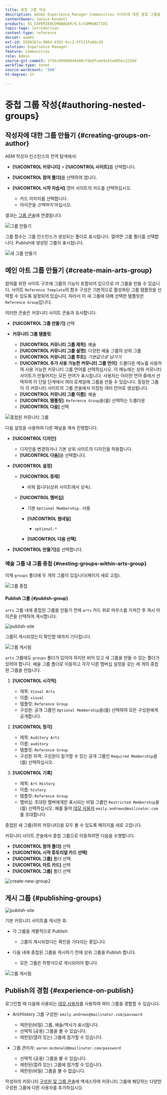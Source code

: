 ```yaml
---
title: 중첩 그룹 작성
description: Adobe Experience Manager Communities 사이트에 대한 중첩 그룹을 만드는 방법을 알아봅니다.
contentOwner: Janice Kendall
products: SG_EXPERIENCEMANAGER/6.5/COMMUNITIES
topic-tags: introduction
content-type: reference
docset: aem65
exl-id: 55803b7a-9064-4392-9cc2-9f113fa8dc29
solution: Experience Manager
feature: Communities
role: Admin
source-git-commit: 1f56c99980846400cfde8fa4e9a55e885bc2258d
workflow-type: tm+mt
source-wordcount: '599'
ht-degree: 1%

---
```


# 중첩 그룹 작성{#authoring-nested-groups}

## 작성자에 대한 그룹 만들기 {#creating-groups-on-author}

AEM 작성자 인스턴스의 전역 탐색에서:

* **[!UICONTROL 커뮤니티]** > **[!UICONTROL 사이트]**&#x200B;를 선택합니다.
* **[!UICONTROL 참여 폴더]**&#x200B;를 선택하여 엽니다.
* **[!UICONTROL 시작 자습서]** 영어 사이트의 카드를 선택하십시오.

   * 카드 이미지를 선택합니다.
   * 아이콘을 *선택하지* 마십시오.

결과는 [그룹 콘솔](/help/communities/groups.md)에 연결됩니다.

![그룹 만들기](assets/create-group.png)

그룹 함수는 그룹 인스턴스가 생성되는 폴더로 표시됩니다. 열려면 그룹 폴더를 선택합니다. Publish에 생성된 그룹이 표시됩니다.

![새 그룹 만들기](assets/create-new-group.png)

## 메인 아트 그룹 만들기 {#create-main-arts-group}

참여를 위한 사이트 구조에 그룹의 기능이 포함되어 있으므로 이 그룹을 만들 수 있습니다. 사이트 `Reference Template`의 함수 구성은 기본적으로 활성화된 그룹 템플릿을 선택할 수 있도록 설정되어 있습니다. 따라서 이 새 그룹에 대해 선택한 템플릿은 `Reference Group`입니다.

이러한 콘솔은 커뮤니티 사이트 콘솔과 유사합니다.

* **[!UICONTROL 그룹 만들기]** 선택

* **커뮤니티 그룹 템플릿**:

   * **[!UICONTROL 커뮤니티 그룹 제목]**: 예술
   * **[!UICONTROL 커뮤니티 그룹 설명]**: 다양한 예술 그룹의 상위 그룹
   * **[!UICONTROL 커뮤니티 그룹 루트]**: *기본값으로 남기기*
   * **[!UICONTROL 추가 사용 가능한 커뮤니티 그룹 언어]**: 드롭다운 메뉴를 사용하여 사용 가능한 커뮤니티 그룹 언어를 선택하십시오. 이 메뉴에는 상위 커뮤니티 사이트가 만들어지는 모든 언어가 표시됩니다. 사용자는 이러한 언어 중에서 선택하여 이 단일 단계에서 여러 로케일에 그룹을 만들 수 있습니다. 동일한 그룹이 각 커뮤니티 사이트의 그룹 콘솔에서 지정된 여러 언어로 생성됩니다.
   * **[!UICONTROL 커뮤니티 그룹 이름]**: 예술
   * **[!UICONTROL 템플릿]**: `Reference Group`을(를) 선택하는 드롭다운
   * **[!UICONTROL 다음]** 선택

![중첩된 커뮤니티 그룹](assets/parent-to-nestedgroup.png)

다음 설정을 사용하여 다른 패널을 계속 진행합니다.

* **[!UICONTROL 디자인]**

   * 디자인을 변경하거나 기본 상위 사이트의 디자인을 허용합니다.
   * **[!UICONTROL 다음]**&#x200B;을 선택합니다.

* **[!UICONTROL 설정]**

   * **[!UICONTROL 중재]**

      * 비워 둡니다(상위 사이트에서 상속).

   * **[!UICONTROL 멤버십]**

      * 기본 `Optional Membership.` 사용

      * **[!UICONTROL 썸네일]**
         * `optional.*`

      * **[!UICONTROL 다음 선택]**.

* **[!UICONTROL 만들기]**&#x200B;를 선택합니다.

### 예술 그룹 내 그룹 중첩 {#nesting-groups-within-arts-group}

이제 `groups` 폴더에 두 개의 그룹이 있습니다(페이지 새로 고침).

![그룹 중첩](assets/create-community-group.png)

#### Publish 그룹 {#publish-group}

`arts` 그룹 내에 중첩된 그룹을 만들기 전에 `arts` 카드 위로 마우스를 가져간 후 게시 아이콘을 선택하여 게시합니다.

![publish-site](assets/publish-site.png)

그룹이 게시되었는지 확인할 때까지 기다립니다.

![그룹 게시됨](assets/group-published.png)

`arts` 그룹에도 `groups` 폴더가 있어야 하지만 비어 있고 새 그룹을 만들 수 있는 폴더가 있어야 합니다. 예술 그룹 폴더로 이동하고 각각 다른 멤버십 설정을 갖는 세 개의 중첩된 그룹을 만듭니다.

1. **[!UICONTROL 시각적]**

   * 제목: `Visual Arts`
   * 이름: `visual`
   * 템플릿: `Reference Group`
   * 구성원: 공개 그룹인 `Optional Membership`을(를) 선택하여 모든 구성원에게 공개합니다.

1. **[!UICONTROL 청각]**

   * 제목: `Auditory Arts`
   * 이름: `auditory`
   * 템플릿: `Reference Group`
   * 구성원 자격: 구성원이 참가할 수 있는 공개 그룹인 `Required Membership`을(를) 선택하십시오.

1. **[!UICONTROL 기록]**

   * 제목: `Art History`
   * 이름: `history`
   * 템플릿: `Reference Group`
   * 멤버십: 초대된 멤버에게만 표시되는 비밀 그룹인 `Restricted Membership`을(를) 선택하십시오. 예를 들어 [데모 사용자](/help/communities/tutorials.md#demo-users) `emily.andrews@mailinator.com`를 초대합니다.

중첩된 세 그룹(하위 커뮤니티)을 모두 볼 수 있도록 페이지를 새로 고칩니다.

커뮤니티 사이트 콘솔에서 중첩 그룹으로 이동하려면 다음을 수행합니다.

* **[!UICONTROL 참여 폴더]** 선택
* **[!UICONTROL 시작 튜토리얼 카드 선택]**
* **[!UICONTROL 그룹]** 폴더 선택
* **[!UICONTROL 아트 카드]** 선택
* **[!UICONTROL 그룹]** 폴더 선택

![create-new-group2](assets/create-new-group2.png)

## 게시 그룹 {#publishing-groups}

![publish-site](assets/publish-site.png)

기본 커뮤니티 사이트를 게시한 후:

* 각 그룹을 개별적으로 Publish:

   * 그룹이 게시되었다는 확인을 기다리는 중입니다.

* 다음 내에 중첩된 그룹을 게시하기 전에 상위 그룹을 Publish 합니다.

   * 모든 그룹은 하향식으로 게시되어야 합니다.

![그룹 게시됨](assets/group-published.png)

## Publish의 경험 {#experience-on-publish}

로그인할 때 다음에 사용되는 [데모 사용자](/help/communities/tutorials.md#demo-users)를 사용하여 여러 그룹을 경험할 수 있습니다.

* Art/History 그룹 구성원: `emily.andrews@mailinator.com/password`
   * 제한된(비밀) 그룹, 예술/역사가 표시됩니다.
   * 선택적 (공용) 그룹을 볼 수 있습니다.
   * 제한된(열려 있는) 그룹에 참가할 수 있습니다.

* 그룹 관리자: `aaron.mcdonald@mailinator.com/password`

   * 선택적 (공용) 그룹을 볼 수 있습니다.
   * 제한된(열려 있는) 그룹에 참가할 수 있습니다.
   * 제한된(비밀) 그룹을 볼 수 없습니다.

작성자의 커뮤니티 [구성원 및 그룹 콘솔](/help/communities/members.md)에 액세스하여 커뮤니티 그룹에 해당하는 다양한 구성원 그룹에 다른 사용자를 추가하십시오.
